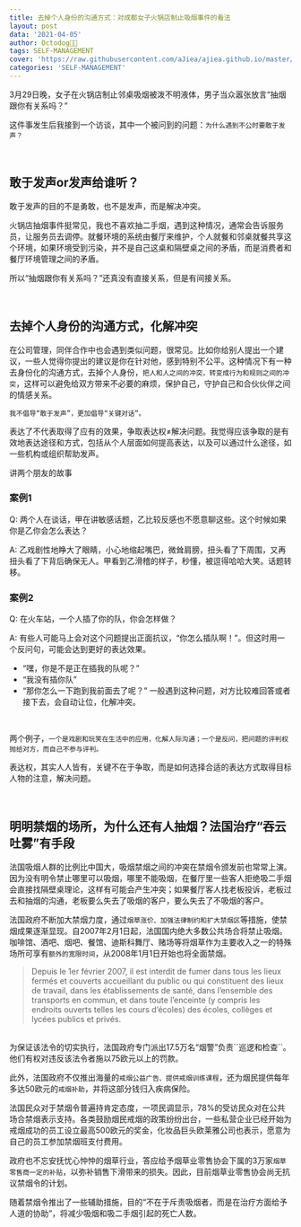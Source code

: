 ```yaml
---
title: 去掉个人身份的沟通方式：对成都女子火锅店制止吸烟事件的看法
layout: post
data: '2021-04-05'
author: Octodog🐙🐶
tags: SELF-MANAGEMENT
cover: 'https://raw.githubusercontent.com/aJiea/ajiea.github.io/master/_posts/210405/COVER.JPG'
categories: 'SELF-MANAGEMENT'
---
```



3月29日晚，女子在火锅店制止邻桌吸烟被泼不明液体，男子当众嚣张放言“抽烟跟你有关系吗？”
<br/>

这件事发生后我接到一个访谈，其中一个被问到的问题：``为什么遇到不公时要敢于发声？``

<br/>


## 敢于发声or发声给谁听？
敢于发声的目的不是勇敢，也不是发声，而是解决冲突。
<br/>

火锅店抽烟事件挺常见，我也不喜欢抽二手烟，遇到这种情况，通常会告诉服务员，让服务员去调停。就餐环境的系统由餐厅来维护，个人就餐和邻桌就餐共享这个环境，如果环境受到污染，并不是自己这桌和隔壁桌之间的矛盾，而是消费者和餐厅环境管理之间的矛盾。
<br/>

所以“抽烟跟你有关系吗？”还真没有直接关系，但是有间接关系。

<br/>

## 去掉个人身份的沟通方式，化解冲突
在公司管理，同伴合作中也会遇到类似问题，很常见。比如你给别人提出一个建议，一些人觉得你提出的建议是你在针对他，感到特别不公平。这种情况下有一种去身份化的沟通方式，去掉个人身份，``把人和人之间的冲突，转变成行为和规则之间的冲突``，这样可以避免给双方带来不必要的麻烦，保护自己，守护自己和合伙伙伴之间的情感关系。
<br/>

``我不倡导“敢于发声”，更加倡导“关键对话”。``
<br/>

表达了不代表取得了应有的效果，争取表达权≠解决问题。我觉得应该争取的是有效地表达途径和方式，包括从个人层面如何提高表达，以及可以通过什么途径，如一些机构或组织帮助发声。
<br/>

讲两个朋友的故事
<br/>

### 案例1
Q: 两个人在谈话，甲在讲敏感话题，乙比较反感也不愿意聊这些。这个时候如果你是乙你会怎么表达？

A: 乙戏剧性地睁大了眼睛，小心地缩起嘴巴，微耸肩膀，扭头看了下周围，又再扭头看了下背后确保无人。甲看到乙滑稽的样子，秒懂，被逗得哈哈大笑。话题转移。
<br/>

### 案例2
Q: 在火车站，一个人插了你的队，你会怎样做？

A: 有些人可能马上会对这个问题提出正面抗议，“你怎么插队啊！”。但这时用一个反问句，可能会达到更好的表达效果。
- “嘿，你是不是正在插我的队呢？”
- “我没有插你队”
- “那你怎么一下跑到我前面去了呢？”
一般遇到这种问题，对方比较难回答或者接下去，会自动让位，化解冲突。
<br/>

两个例子，``一个是戏剧和玩笑在生活中的应用，化解人际沟通；一个是反问，把问题的评判权抛给对方，而自己不参与评判。``
<br/>

表达权，其实人人皆有，关键不在于争取，而是如何选择合适的表达方式取得目标人物的注意，解决问题。

<br/>

## 明明禁烟的场所，为什么还有人抽烟？法国治疗“吞云吐雾”有手段
法国吸烟人群的比例比中国大，吸烟禁烟之间的冲突在禁烟令颁发前也常常上演。因为没有明令禁止哪里可以吸烟，哪里不能吸烟，在餐厅里一些客人拒绝吸二手烟会直接找隔壁桌理论，这样有可能会产生冲突；如果餐厅客人找老板投诉，老板过去和抽烟的沟通，老板要么失去了吸烟的客户，要么失去了不吸烟的客户。
<br/>

法国政府不断加大禁烟力度，通过``烟草涨价、加强法律制约和扩大禁烟区``等措施，使禁烟成果逐渐显现。自2007年2月1日起，法国国内绝大多数公共场合将禁止吸烟。咖啡馆、酒吧、烟吧、餐馆、迪斯科舞厅、赌场等将烟草作为主要收入之一的特殊场所可享有``额外的宽限时间``，从2008年1月1日开始也将全面禁烟。
<br/>

> Depuis le 1er février 2007, il est interdit de fumer dans tous les lieux fermés et couverts accueillant du public ou qui constituent des lieux de travail, dans les établissements de santé, dans l’ensemble des transports en commun, et dans toute l’enceinte (y compris les endroits ouverts telles les cours d’écoles) des écoles, collèges et lycées publics et privés.

<br/>
为保证该法令的切实执行，法国政府专门派出17.5万名“烟警”负责``巡逻和检查``。他们有权对违反该法令者施以75欧元以上的罚款。
<br/>

此外，法国政府不仅推出海量的``戒烟公益广告、提供戒烟训练课程``，还为烟民提供每年多达50欧元的``戒烟补助``，并将这部分钱归入疾病保险。
<br/>

法国民众对于禁烟令普遍持肯定态度，一项民调显示，78%的受访民众对在公共场合禁烟表示支持。各类鼓励烟民戒烟的政策纷纷出台，一些私营企业已经开始为戒烟成功的员工设立最高500欧元的奖金，化妆品巨头欧莱雅公司也表示，愿意为自己的员工参加禁烟班支付费用。
<br/>

政府也不忘安抚忧心忡忡的烟草行业，答应给予烟草业零售协会下属的3万家``烟草零售商一定的补贴``，以弥补销售下滑带来的损失。因此，目前烟草业零售协会尚无抗议禁烟令的计划。
<br/>

随着禁烟令推出了一些辅助措施，目的“不在于斥责吸烟者，而是在治疗方面给予人道的协助”，将减少吸烟和吸二手烟引起的死亡人数。
